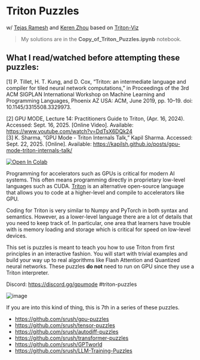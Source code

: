 # Triton Puzzles
w/ [Tejas Ramesh](https://tejas3070.github.io/) and [Keren Zhou](https://www.jokeren.tech/) based on [Triton-Viz](https://github.com/Deep-Learning-Profiling-Tools/triton-viz)

> My solutions are in the **Copy_of_Triton_Puzzles.ipynb** notebook.

## What I read/watched before attempting these puzzles:
[1] P. Tillet, H. T. Kung, and D. Cox, “Triton: an intermediate language and compiler for tiled neural network computations,” in Proceedings of the 3rd ACM SIGPLAN International Workshop on Machine Learning and Programming Languages, Phoenix AZ USA: ACM, June 2019, pp. 10–19. doi: 10.1145/3315508.3329973.        

[2] GPU MODE, Lecture 14: Practitioners Guide to Triton, (Apr. 16, 2024). Accessed: Sept. 16, 2025. [Online Video]. Available: https://www.youtube.com/watch?v=DdTsX6DQk24        
[3] K. Sharma, “GPU Mode - Triton Internals Talk,” Kapil Sharma. Accessed: Sept. 22, 2025. [Online]. Available: https://kapilsh.github.io/posts/gpu-mode-triton-internals-talk/        


[![Open In Colab](https://colab.research.google.com/assets/colab-badge.svg)](https://colab.research.google.com/drive/1PL7_yXjF2muR1WcU-ktdVoNOE884C1im?usp=sharing)

Programming for accelerators such as GPUs is critical for modern AI systems.
This often means programming directly in proprietary low-level languages such as CUDA. [Triton](https://github.com/openai/triton/) is an alternative open-source language that allows you to code at a higher-level and compile to accelerators like GPU.

Coding for Triton is very similar to Numpy and PyTorch in both syntax and semantics. However, as a lower-level language there are a lot of details that you need to keep track of. In particular, one area that learners have trouble with is memory loading and storage which is critical for speed on low-level devices.

This set is puzzles is meant to teach you how to use Triton from first principles in an interactive fashion. You will start with trivial examples and build your way up to real algorithms like Flash Attention and Quantized neural networks. These puzzles **do not** need to run on GPU since they use a Triton interpreter.

Discord: https://discord.gg/gpumode #triton-puzzles

![image](https://github.com/srush/Triton-Puzzles/assets/35882/3e18a47d-1311-43d0-a025-ed1f593f919e)



If you are into this kind of thing, this is 7th in a series of these puzzles.

* https://github.com/srush/gpu-puzzles
* https://github.com/srush/tensor-puzzles
* https://github.com/srush/autodiff-puzzles
* https://github.com/srush/transformer-puzzles
* https://github.com/srush/GPTworld
* https://github.com/srush/LLM-Training-Puzzles
